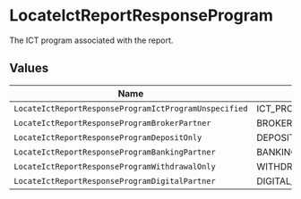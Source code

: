 # LocateIctReportResponseProgram

The ICT program associated with the report.


## Values

| Name                                                  | Value                                                 |
| ----------------------------------------------------- | ----------------------------------------------------- |
| `LocateIctReportResponseProgramIctProgramUnspecified` | ICT_PROGRAM_UNSPECIFIED                               |
| `LocateIctReportResponseProgramBrokerPartner`         | BROKER_PARTNER                                        |
| `LocateIctReportResponseProgramDepositOnly`           | DEPOSIT_ONLY                                          |
| `LocateIctReportResponseProgramBankingPartner`        | BANKING_PARTNER                                       |
| `LocateIctReportResponseProgramWithdrawalOnly`        | WITHDRAWAL_ONLY                                       |
| `LocateIctReportResponseProgramDigitalPartner`        | DIGITAL_PARTNER                                       |